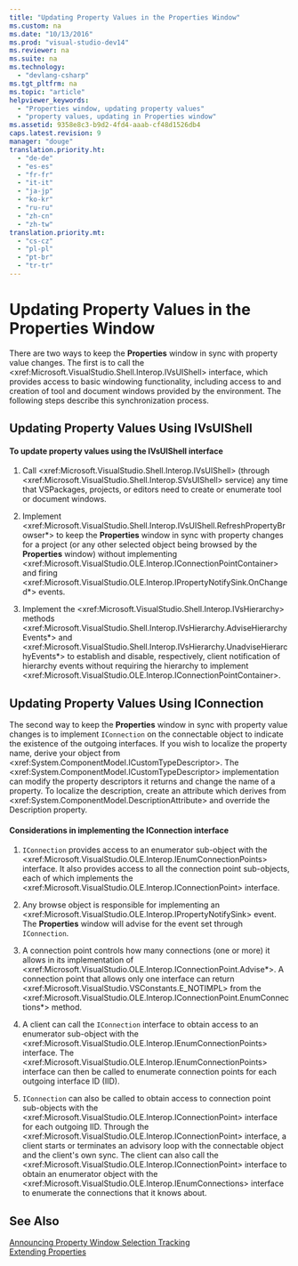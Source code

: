 ```yaml
---
title: "Updating Property Values in the Properties Window"
ms.custom: na
ms.date: "10/13/2016"
ms.prod: "visual-studio-dev14"
ms.reviewer: na
ms.suite: na
ms.technology: 
  - "devlang-csharp"
ms.tgt_pltfrm: na
ms.topic: "article"
helpviewer_keywords: 
  - "Properties window, updating property values"
  - "property values, updating in Properties window"
ms.assetid: 9358e8c3-b9d2-4fd4-aaab-cf48d1526db4
caps.latest.revision: 9
manager: "douge"
translation.priority.ht: 
  - "de-de"
  - "es-es"
  - "fr-fr"
  - "it-it"
  - "ja-jp"
  - "ko-kr"
  - "ru-ru"
  - "zh-cn"
  - "zh-tw"
translation.priority.mt: 
  - "cs-cz"
  - "pl-pl"
  - "pt-br"
  - "tr-tr"
---
```

# Updating Property Values in the Properties Window
There are two ways to keep the **Properties** window in sync with property value changes. The first is to call the \<xref:Microsoft.VisualStudio.Shell.Interop.IVsUIShell> interface, which provides access to basic windowing functionality, including access to and creation of tool and document windows provided by the environment. The following steps describe this synchronization process.  
  
## Updating Property Values Using IVsUIShell  
  
#### To update property values using the IVsUIShell interface  
  
1.  Call \<xref:Microsoft.VisualStudio.Shell.Interop.IVsUIShell> (through \<xref:Microsoft.VisualStudio.Shell.Interop.SVsUIShell> service) any time that VSPackages, projects, or editors need to create or enumerate tool or document windows.  
  
2.  Implement \<xref:Microsoft.VisualStudio.Shell.Interop.IVsUIShell.RefreshPropertyBrowser*> to keep the **Properties** window in sync with property changes for a project (or any other selected object being browsed by the **Properties** window) without implementing \<xref:Microsoft.VisualStudio.OLE.Interop.IConnectionPointContainer> and firing \<xref:Microsoft.VisualStudio.OLE.Interop.IPropertyNotifySink.OnChanged*> events.  
  
3.  Implement the \<xref:Microsoft.VisualStudio.Shell.Interop.IVsHierarchy> methods \<xref:Microsoft.VisualStudio.Shell.Interop.IVsHierarchy.AdviseHierarchyEvents*> and \<xref:Microsoft.VisualStudio.Shell.Interop.IVsHierarchy.UnadviseHierarchyEvents*> to establish and disable, respectively, client notification of hierarchy events without requiring the hierarchy to implement \<xref:Microsoft.VisualStudio.OLE.Interop.IConnectionPointContainer>.  
  
## Updating Property Values Using IConnection  
 The second way to keep the **Properties** window in sync with property value changes is to implement `IConnection` on the connectable object to indicate the existence of the outgoing interfaces. If you wish to localize the property name, derive your object from \<xref:System.ComponentModel.ICustomTypeDescriptor>. The \<xref:System.ComponentModel.ICustomTypeDescriptor> implementation can modify the property descriptors it returns and change the name of a property. To localize the description, create an attribute which derives from \<xref:System.ComponentModel.DescriptionAttribute> and override the Description property.  
  
#### Considerations in implementing the IConnection interface  
  
1.  `IConnection` provides access to an enumerator sub-object with the \<xref:Microsoft.VisualStudio.OLE.Interop.IEnumConnectionPoints> interface. It also provides access to all the connection point sub-objects, each of which implements the \<xref:Microsoft.VisualStudio.OLE.Interop.IConnectionPoint> interface.  
  
2.  Any browse object is responsible for implementing an \<xref:Microsoft.VisualStudio.OLE.Interop.IPropertyNotifySink> event. The **Properties** window will advise for the event set through `IConnection`.  
  
3.  A connection point controls how many connections (one or more) it allows in its implementation of \<xref:Microsoft.VisualStudio.OLE.Interop.IConnectionPoint.Advise*>. A connection point that allows only one interface can return \<xref:Microsoft.VisualStudio.VSConstants.E_NOTIMPL> from the \<xref:Microsoft.VisualStudio.OLE.Interop.IConnectionPoint.EnumConnections*> method.  
  
4.  A client can call the `IConnection` interface to obtain access to an enumerator sub-object with the \<xref:Microsoft.VisualStudio.OLE.Interop.IEnumConnectionPoints> interface. The \<xref:Microsoft.VisualStudio.OLE.Interop.IEnumConnectionPoints> interface can then be called to enumerate connection points for each outgoing interface ID (IID).  
  
5.  `IConnection` can also be called to obtain access to connection point sub-objects with the \<xref:Microsoft.VisualStudio.OLE.Interop.IConnectionPoint> interface for each outgoing IID. Through the \<xref:Microsoft.VisualStudio.OLE.Interop.IConnectionPoint> interface, a client starts or terminates an advisory loop with the connectable object and the client's own sync. The client can also call the \<xref:Microsoft.VisualStudio.OLE.Interop.IConnectionPoint> interface to obtain an enumerator object with the \<xref:Microsoft.VisualStudio.OLE.Interop.IEnumConnections> interface to enumerate the connections that it knows about.  
  
## See Also  
 [Announcing Property Window Selection Tracking](../misc/announcing-property-window-selection-tracking.md)   
 [Extending Properties](../extensibility/extending-properties.md)
